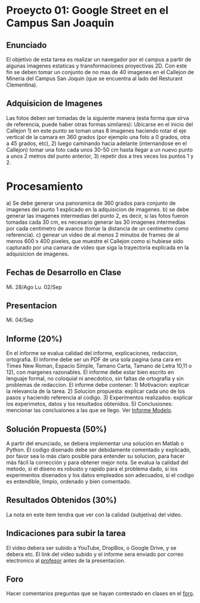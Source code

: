 # Proeycto 01: Google Street en el Campus San Joaquin

## Enunciado
El objetivo de esta tarea es realizar un navegador por el campus a partir de algunas imagenes estaticas y transformaciones proyectivas 2D. Con este fin se deben tomar un conjunto de no mas de 40 imagenes en el Callejon de Mineria del Campus San Joquin (que se encuentra al lado del Resturant Clementina). 

## Adquisicion de Imagenes
Las fotos deben ser tomadas de la siguiente manera (esta forma que sirva de referencia, puede haber otras formas similares): Ubicarse en el inicio del Callejon 1) en este punto se toman unas 8 imagenes haciendo rotar el eje vertical de la camara en 360 grados (por ejemplo una foto a 0 grados, otra a 45 grados, etc), 2) luego caminando hacia adelante (internandose en el Callejon) tomar una foto cada unos 30-50 cm hasta llegar a un nuevo punto a unos 2 metros del punto anterior, 3) repetir dos a tres veces los puntos 1 y 2. 

# Procesamiento
a) Se debe generar una panoramica de 360 grados para conjunto de imagenes del punto 1 explicado en la adquisicion de imagenes. b) se debe generar las imagenes intermedias del punto 2, es decir, si las fotos fueron tomadas cada 30 cm, es necesario generar las 30 imagenes intermedias por cada centimetro de avance (tomar la distancia de un centimetro como referencia). c) genear un video de al menos 2 minutos de frames de al menos 600 x 400 pixeles, que muestre el Callejon como si hubiese sido capturado por una camara de video que siga la trayectoria explicada en la adquisicion de imagenes.

## Fechas de Desarrollo en Clase
Mi. 28/Ago 
Lu. 02/Sep

## Presentacion
Mi. 04/Sep 

## Informe (20%)
En el informe se evalua calidad del informe, explicaciones, redaccion, ortografia. El informe debe ser un PDF de una sola pagina (una cara en Times New Roman, Espacio Simple, Tamano Carta, Tamano de Letra 10,11 o 12), con margenes razonables. El informe debe estar bien escrito en lenguaje formal, no coloquial ni anecdotico, sin faltas de ortografia y sin problemas de redaccion. El informe debe contener: 1) Motivacion: explicar la relevancia de la tarea. 2) Solucion propuesta: explicar cada uno de los pasos y haciendo referencia al codigo. 3) Experimentos realizados: explicar los experimetos, datos y los resultados obtenidos. 5) Conclusiones: mencionar las conclusiones a las que se llego. Ver [Informe Modelo](https://github.com/domingomery/imagenes/blob/master/tareas/TareaModelo.pdf).

## Solución Propuesta (50%)
A partir del enunciado, se debera implementar una solución en Matlab o Python. El codigo disenado debe ser debidamente comentado y explicado, por favor sea lo más claro posible para entender su solucion, para hacer más fácil la corrección y para obtener mejor nota. Se evalua la calidad del metodo, si el diseno es robusto y rapido para el problema dado, si los experimentos disenados y los datos empleados son adecuados, si el codigo es entendible, limpio, ordenado y bien comentado.

## Resultados Obtenidos (30%)
La nota en este item tendra que ver con la calidad (subjetiva) del video.

## Indicaciones para subir la tarea
 El video debera ser subido a YouTube, DropBox, o Google Drive, y se debera etc. El link del video subido y el informe sera enviado por correo electronico al [profesor](mailto:domingo.mery@uc.cl) antes de la presentacion.  

## Foro
Hacer comentarios preguntas que se hayan contestado en clases en el [foro](https://github.com/domingomery/vision/issues/1).
